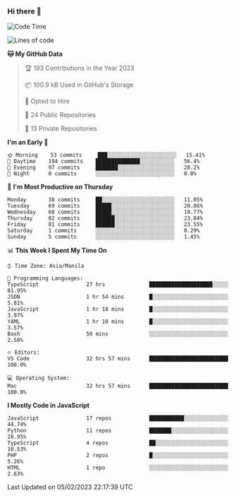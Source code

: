 ### Hi there 👋

<!--START_SECTION:waka-->
![Code Time](http://img.shields.io/badge/Code%20Time-66%20hrs%201%20min-blue)

![Lines of code](https://img.shields.io/badge/From%20Hello%20World%20I%27ve%20Written-73%20Thousand%20lines%20of%20code-blue)

**🐱 My GitHub Data** 

> 🏆 193 Contributions in the Year 2023
 > 
> 📦 100.9 kB Used in GitHub's Storage 
 > 
> 💼 Opted to Hire
 > 
> 📜 24 Public Repositories 
 > 
> 🔑 13 Private Repositories  
 > 
**I'm an Early 🐤** 

```text
🌞 Morning    53 commits     ███░░░░░░░░░░░░░░░░░░░░░░   15.41% 
🌆 Daytime    194 commits    ██████████████░░░░░░░░░░░   56.4% 
🌃 Evening    97 commits     ███████░░░░░░░░░░░░░░░░░░   28.2% 
🌙 Night      0 commits      ░░░░░░░░░░░░░░░░░░░░░░░░░   0.0%

```
📅 **I'm Most Productive on Thursday** 

```text
Monday       38 commits     ██░░░░░░░░░░░░░░░░░░░░░░░   11.05% 
Tuesday      69 commits     █████░░░░░░░░░░░░░░░░░░░░   20.06% 
Wednesday    68 commits     █████░░░░░░░░░░░░░░░░░░░░   19.77% 
Thursday     82 commits     ██████░░░░░░░░░░░░░░░░░░░   23.84% 
Friday       81 commits     ██████░░░░░░░░░░░░░░░░░░░   23.55% 
Saturday     1 commits      ░░░░░░░░░░░░░░░░░░░░░░░░░   0.29% 
Sunday       5 commits      ░░░░░░░░░░░░░░░░░░░░░░░░░   1.45%

```


📊 **This Week I Spent My Time On** 

```text
⌚︎ Time Zone: Asia/Manila

💬 Programming Languages: 
TypeScript               27 hrs              ████████████████████░░░░░   81.95% 
JSON                     1 hr 54 mins        █░░░░░░░░░░░░░░░░░░░░░░░░   5.81% 
JavaScript               1 hr 18 mins        █░░░░░░░░░░░░░░░░░░░░░░░░   3.97% 
YAML                     1 hr 10 mins        █░░░░░░░░░░░░░░░░░░░░░░░░   3.57% 
Bash                     50 mins             ░░░░░░░░░░░░░░░░░░░░░░░░░   2.58%

🔥 Editors: 
VS Code                  32 hrs 57 mins      █████████████████████████   100.0%

💻 Operating System: 
Mac                      32 hrs 57 mins      █████████████████████████   100.0%

```

**I Mostly Code in JavaScript** 

```text
JavaScript               17 repos            ███████████░░░░░░░░░░░░░░   44.74% 
Python                   11 repos            ███████░░░░░░░░░░░░░░░░░░   28.95% 
TypeScript               4 repos             ██░░░░░░░░░░░░░░░░░░░░░░░   10.53% 
PHP                      2 repos             █░░░░░░░░░░░░░░░░░░░░░░░░   5.26% 
HTML                     1 repo              ░░░░░░░░░░░░░░░░░░░░░░░░░   2.63%

```



 Last Updated on 05/02/2023 22:17:39 UTC
<!--END_SECTION:waka-->
